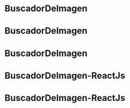 # BuscadorDeImagen
# BuscadorDeImagen
# BuscadorDeImagen
# BuscadorDeImagen-ReactJs
# BuscadorDeImagen-ReactJs
